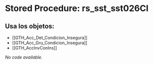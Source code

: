 # Stored Procedure: rs_sst_sst026CI

## Usa los objetos:
- [[GTH_Acc_Det_Condicion_Insegura]]
- [[GTH_Acc_Gru_Condicion_Insegura]]
- [[GTH_AccInvConIns]]

*No code available.*
